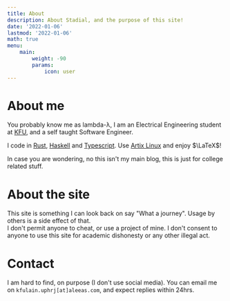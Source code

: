 ```yaml
---
title: About
description: About Stadial, and the purpose of this site!
date: '2022-01-06'
lastmod: '2022-01-06'
math: true
menu:
    main: 
        weight: -90
        params:
            icon: user
---
```


# About me

You probably know me as lambda-λ, I am an Electrical Engineering
student at [KFU](https://kfu.edu.sa/), and a self taught Software
Engineer.

I code in [Rust](https://www.rust-lang.org/),
[Haskell](https://haskell.org/) and
[Typescript](https://www.typescriptlang.org/). Use [Artix
Linux](https://artixlinux.org/) and enjoy $\LaTeX$!  

In case you are wondering, no this isn't my main blog, this is just
for college related stuff.

# About the site
This site is something I can look back on say "What a journey". Usage
by others is a side effect of that.   
I don't permit anyone to cheat, or use a project of mine. I don't consent
to anyone to use this site for academic dishonesty or any other
illegal act.

# Contact
I am hard to find, on purpose (I don't use social media). You can email
me on `kfulain.uphrj[at]aleeas.com`, and expect replies within 24hrs.



